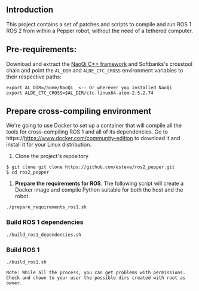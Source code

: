 ## Introduction

This project contains a set of patches and scripts to compile and run ROS 1 ROS 2 from within a Pepper robot, without the need of a tethered computer.

## Pre-requirements:

Download and extract the [NaoQi C++ framework](http://doc.aldebaran.com/2-5/index_dev_guide.html) and Softbanks's crosstool chain and point the `AL_DIR` and `ALDE_CTC_CROSS` environment variables to their respective paths:

```
export AL_DIR=/home/NaoQi  <-- Or wherever you installed NaoQi
export ALDE_CTC_CROSS=$AL_DIR/ctc-linux64-atom-2.5.2.74
```

## Prepare cross-compiling environment

We're going to use Docker to set up a container that will compile all the tools for cross-compiling ROS 1 and all of its dependencies. Go to https://https://www.docker.com/community-edition to download it and install it for your Linux distribution.


1. Clone the project's repository

```
$ git clone git clone https://github.com/esteve/ros2_pepper.git
$ cd ros2_pepper
```

1. **Prepare the requirements for ROS**. The following script will create a Docker image and compile Python suitable for both the host and the robot.

```
./prepare_requirements_ros1.sh
```

### Build ROS 1 dependencies

```
./build_ros1_dependencies.sh
```

### Build ROS 1

```
./build_ros1.sh
```

	Note: While all the process, you can get problems with permissions. Check and chown to your user the possible dirs created with root as owner.
